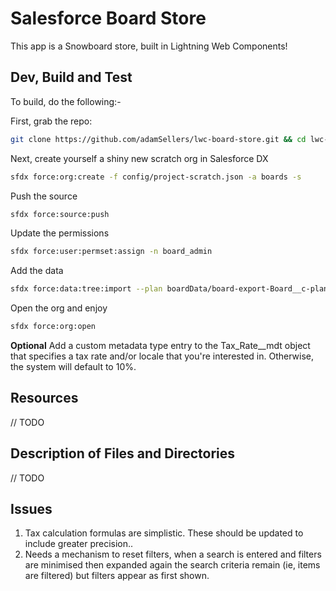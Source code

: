 # Salesforce Board Store

This app is a Snowboard store, built in Lightning Web Components!

## Dev, Build and Test

To build, do the following:-

First, grab the repo:

````bash
git clone https://github.com/adamSellers/lwc-board-store.git && cd lwc-board-store
````

Next, create yourself a shiny new scratch org in Salesforce DX

````bash
sfdx force:org:create -f config/project-scratch.json -a boards -s
````

Push the source

````bash
sfdx force:source:push
````

Update the permissions

````bash
sfdx force:user:permset:assign -n board_admin
````

Add the data

````bash
sfdx force:data:tree:import --plan boardData/board-export-Board__c-plan.json
````

Open the org and enjoy

````bash
sfdx force:org:open
````

**Optional**
Add a custom metadata type entry to the Tax_Rate__mdt object that specifies a tax rate and/or locale that you're interested in. Otherwise, the system will default to 10%.

## Resources

// TODO

## Description of Files and Directories

// TODO

## Issues

1. Tax calculation formulas are simplistic. These should be updated to include greater precision..
2. Needs a mechanism to reset filters, when a search is entered and filters are minimised then expanded again the search criteria remain (ie, items are filtered) but filters appear as first shown.
